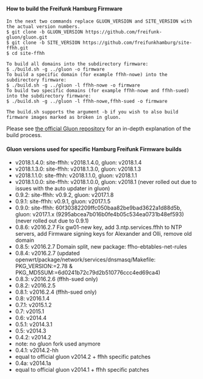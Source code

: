 #### How to build the Freifunk Hamburg Firmware

	In the next two commands replace GLUON_VERSION and SITE_VERSION with the actual version numbers.
	$ git clone -b GLUON_VERSION https://github.com/freifunk-gluon/gluon.git
	$ git clone -b SITE_VERSION https://github.com/freifunkhamburg/site-ffhh.git
	$ cd site-ffhh

	To build all domains into the subdirectory firmware:
	$ ./build.sh -g ../gluon -o firmware
	To build a specific domain (for example ffhh-nowe) into the subdirectory firmware:
	$ ./build.sh -g ../gluon -l ffhh-nowe -o firmware
	To build two specific domains (for example ffhh-nowe and ffhh-sued) into the subdirectory firmware:
	$ ./build.sh -g ../gluon -l ffhh-nowe,ffhh-sued -o firmware

	The build.sh supports the argument -b if you wish to also build firmware images marked as broken in gluon.

Please see [the official Gluon repository](https://github.com/freifunk-gluon/gluon) for an in-depth explanation of the build process.


#### Gluon versions used for specific Hamburg Freifunk Firmware builds

- v2018.1.4.0: site-ffhh: v2018.1.4.0, gluon: v2018.1.4
- v2018.1.3.0: site-ffhh: v2018.1.3.0, gluon: v2018.1.3
- v2018.1.1.0: site-ffhh: v2018.1.1.0, gluon: v2018.1.1
- v2018.1.0.0: site-ffhh: v2018.1.0.0, gluon: v2018.1 (never rolled out due to issues with the auto updater in gluon)
- 0.9.2: site-ffhh: v0.9.2, gluon: v2017.1.8
- 0.9.1: site-ffhh: v0.9.1, gluon: v2017.1.5
- 0.9.0: site-ffhh: 60f30382209ffc050baa82be9bad3622a1d88d5b, gluon: v2017.1.x (9295abcea7b016b0fe4b05c534ea0731b48ef593) (never rolled out due to 0.9.1)
- 0.8.6: v2016.2.7 Fix gw01-new key, add 3.ntp.services.ffhh to NTP servers, add Firmware signing keys for Alexander and Olli, remove old domain
- 0.8.5: v2016.2.7 Domain split, new package: ffho-ebtables-net-rules
- 0.8.4: v2016.2.7 (updated openwrt/package/network/services/dnsmasq/Makefile: PKG\_VERSION:=2.78 & PKG\_MD5SUM:=6d0241b72c79d2b510776ccc4ed69ca4)
- 0.8.3: v2016.2.6 (ffhh-sued only)
- 0.8.2: v2016.2.5
- 0.8.1: v2016.2.4 (ffhh-sued only)
- 0.8: v2016.1.4
- 0.7.1: v2015.1.2
- 0.7: v2015.1
- 0.6: v2014.4
- 0.5.1: v2014.3.1
- 0.5: v2014.3
- 0.4.2: v2014.2
 - note: no gluon fork used anymore
- 0.4.1: v2014.2-hh
 - equal to official gluon v2014.2 + ffhh specific patches
- 0.4a: v2014.1a
 - equal to official gluon v2014.1 + ffhh specific patches
